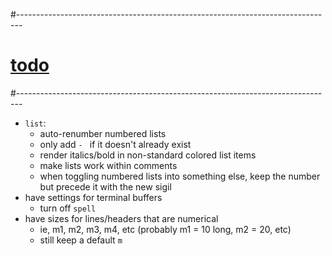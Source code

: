 #-------------------------------------------------------------------------------
# [todo]()
#-------------------------------------------------------------------------------
- `list`:
  - auto-renumber numbered lists
  - only add `- ` if it doesn't already exist
  - render italics/bold in non-standard colored list items
  - make lists work within comments
  - when toggling numbered lists into something else, keep the number but precede it with the new sigil
- have settings for terminal buffers
  - turn off `spell`
- have sizes for lines/headers that are numerical
  - ie, m1, m2, m3, m4, etc (probably m1 = 10 long, m2 = 20, etc)
  - still keep a default `m`
